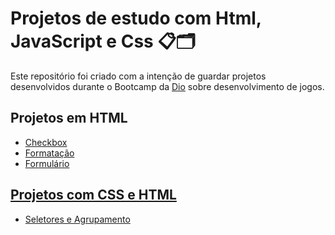 # Projetos de estudo com Html, JavaScript e Css 📋🗂
Este repositório foi criado com a intenção de guardar projetos desenvolvidos durante o Bootcamp da [Dio](https://www.dio.me/) sobre desenvolvimento de jogos.

## Projetos em HTML 
<ul>
  <li><a href="https://github.com/WagnerJrr/Projetos-Html_JavaScript_Css/tree/main/HTML/Checkbox">Checkbox</li>
  <li><a href="https://github.com/WagnerJrr/Projetos-Html_JavaScript_Css/tree/main/HTML/Formata%C3%A7%C3%A3o">Formatação</li>
  <li><a href="https://github.com/WagnerJrr/Projetos-Html_JavaScript_Css/tree/main/HTML/Formul%C3%A1rio">Formulário</li> 
</ul>

## Projetos com CSS e HTML
<ul>
  <li><a href="https://github.com/WagnerJrr/Projetos-Html_JavaScript_Css/tree/main/CSS%20e%20HTML/Seletores%20e%20Agrupamento">Seletores e Agrupamento</li>


